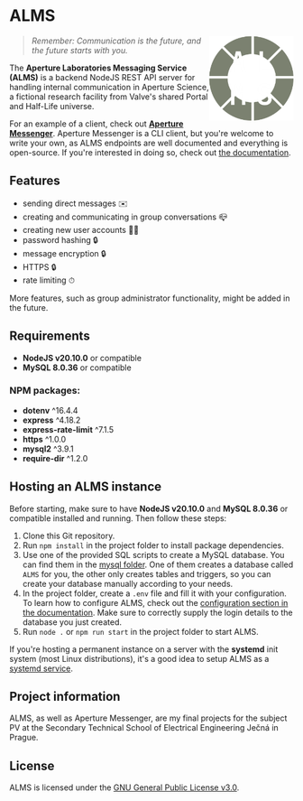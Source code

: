 # ALMS

<img src="./docs/img/logo.png" align="right" alt="ALMS logo" width="150" height="150">

> *Remember: Communication is the future, and the future starts with you.*

The **Aperture Laboratories Messaging Service (ALMS)** is a backend NodeJS REST API server for handling internal communication in Aperture Science, a fictional research facility from Valve's shared Portal and Half-Life universe.

For an example of a client, check out [**Aperture Messenger**](https://github.com/oschl-git/aperture-messenger). Aperture Messenger is a CLI client, but you're welcome to write your own, as ALMS endpoints are well documented and everything is open-source. If you're interested in doing so, check out [the documentation]().

## Features
- sending direct messages ✉️
- creating and communicating in group conversations 📪
- creating new user accounts 👩‍🦰
- password hashing 🔒
- message encryption 🔒
- HTTPS 🔒
- rate limiting ⏱

More features, such as group administrator functionality,  might be added in the future.

## Requirements
- **NodeJS v20.10.0** or compatible
- **MySQL 8.0.36** or compatible

### NPM packages:
- **dotenv** ^16.4.4
- **express** ^4.18.2
- **express-rate-limit** ^7.1.5
- **https** ^1.0.0
- **mysql2** ^3.9.1
- **require-dir** ^1.2.0

## Hosting an ALMS instance
Before starting, make sure to have **NodeJS v20.10.0** and **MySQL 8.0.36** or compatible installed and running. Then follow these steps:

1) Clone this Git repository.
2) Run `npm install` in the project folder to install package dependencies.
3) Use one of the provided SQL scripts to create a MySQL database. You can find them in the [mysql folder](./mysql). One of them creates a database called `ALMS` for you, the other only creates tables and triggers, so you can create your database manually according to your needs.
4) In the project folder, create a `.env` file and fill it with your configuration. To learn how to configure ALMS, check out the [configuration section in the documentation](). Make sure to correctly supply the login details to the database you just created.
5) Run `node .` or `npm run start` in the project folder to start ALMS.

If you're hosting a permanent instance on a server with the **systemd** init system (most Linux distributions), it's a good idea to setup ALMS as a [systemd service](https://www.freedesktop.org/software/systemd/man/latest/systemd.service.html).

## Project information
ALMS, as well as Aperture Messenger, are my final projects for the subject PV at the Secondary Technical School of Electrical Engineering Ječná in Prague.

## License
ALMS is licensed under the [GNU General Public License v3.0](https://www.gnu.org/licenses/gpl-3.0.en.html).